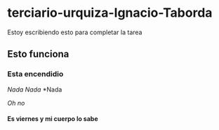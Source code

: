 # terciario-urquiza-Ignacio-Taborda

Estoy escribiendo esto para completar la tarea

## Esto funciona
### Esta encendidio

*Nada*
*Nada*
 *Nada

_Oh no_

#### Es viernes y mi cuerpo lo sabe
